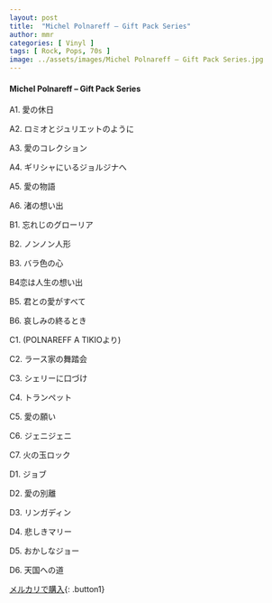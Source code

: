 ```yaml
---
layout: post
title:  "Michel Polnareff – Gift Pack Series"
author: mmr
categories: [ Vinyl ]
tags: [ Rock, Pops, 70s ]
image: ../assets/images/Michel Polnareff – Gift Pack Series.jpg
---
```


#### Michel Polnareff – Gift Pack Series

A1. 愛の休日

A2. ロミオとジュリエットのように

A3. 愛のコレクション

A4. ギリシャにいるジョルジナへ

A5. 愛の物語

A6. 渚の想い出

B1. 忘れじのグローリア

B2. ノンノン人形

B3. バラ色の心

B4恋は人生の想い出

B5. 君との愛がすべて

B6. 哀しみの終るとき

C1. (POLNAREFF A TIKIOより)

C2. ラース家の舞踏会

C3. シェリーに口づけ

C4. トランペット

C5. 愛の願い

C6. ジェニジェニ

C7. 火の玉ロック

D1. ジョブ

D2. 愛の別離

D3. リンガディン

D4. 悲しきマリー

D5. おかしなジョー

D6. 天国への道

[メルカリで購入](https://jp.mercari.com/item/m93242824687){: .button1}

